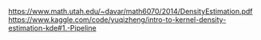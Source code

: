 https://www.math.utah.edu/~davar/math6070/2014/DensityEstimation.pdf
https://www.kaggle.com/code/yuqizheng/intro-to-kernel-density-estimation-kde#1.-Pipeline